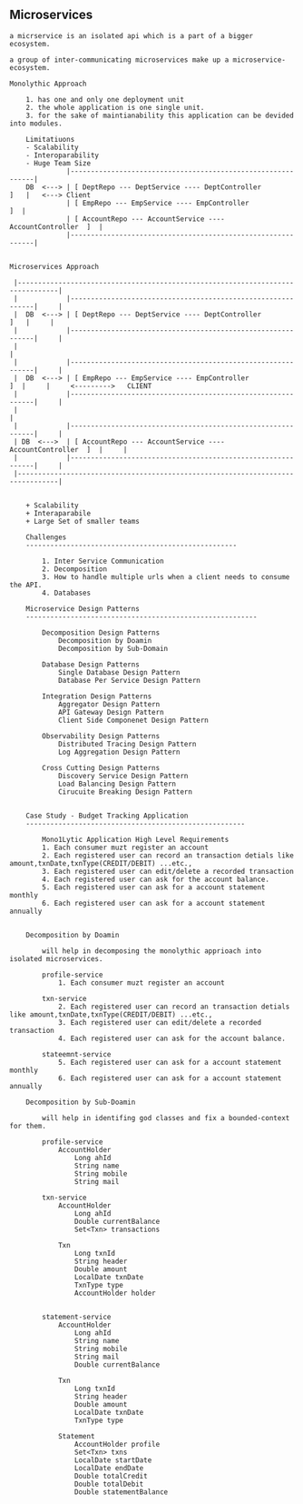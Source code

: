 Microservices
---------------------------------------------------------------------------------------------------------------------------

    a micrservice is an isolated api which is a part of a bigger ecosystem.

    a group of inter-communicating microservices make up a microservice-ecosystem.

    Monolythic Approach

        1. has one and only one deployment unit
        2. the whole application is one single unit.
        3. for the sake of maintianability this application can be devided into modules.

        Limitatiuons
        - Scalability
        - Interoparability
        - Huge Team Size
                  |-------------------------------------------------------------|
        DB  <---> | [ DeptRepo --- DeptService ---- DeptController          ]   |   <---> Client
                  | [ EmpRepo --- EmpService ---- EmpController              ]  |
                  | [ AccountRepo --- AccountService ---- AccountController  ]  |
                  |-------------------------------------------------------------|


    Microservices Approach

     |--------------------------------------------------------------------------------|   
     |            |-------------------------------------------------------------|     |  
     |  DB  <---> | [ DeptRepo --- DeptService ---- DeptController          ]   |     |
     |            |-------------------------------------------------------------|     |  
     |                                                                                |
     |            |-------------------------------------------------------------|     |  
     |  DB  <---> | [ EmpRepo --- EmpService ---- EmpController              ]  |     |     <--------->   CLIENT
     |            |-------------------------------------------------------------|     |
     |                                                                                |
     |            |-------------------------------------------------------------|     |  
     | DB  <--->  | [ AccountRepo --- AccountService ---- AccountController  ]  |     |
     |            |-------------------------------------------------------------|     |
     |--------------------------------------------------------------------------------|        


        + Scalability
        + Interaparabile
        + Large Set of smaller teams

        Challenges
        ----------------------------------------------------

            1. Inter Service Communication
            2. Decomposition
            3. How to handle multiple urls when a client needs to consume the API.
            4. Databases
        
        Microservice Design Patterns
        ---------------------------------------------------------

            Decomposition Design Patterns
                Decomposition by Doamin
                Decomposition by Sub-Domain

            Database Design Patterns
                Single Database Design Pattern
                Database Per Service Design Pattern

            Integration Design Patterns
                Aggregator Design Pattern
                API Gateway Design Pattern
                Client Side Componenet Design Pattern

            Observability Design Patterns
                Distributed Tracing Design Pattern
                Log Aggregation Design Pattern

            Cross Cutting Design Patterns
                Discovery Service Design Pattern
                Load Balancing Design Pattern
                Cirucuite Breaking Design Pattern


        Case Study - Budget Tracking Application
        ------------------------------------------------------

            Mono1Lytic Application High Level Requirements
            1. Each consumer muzt register an account
            2. Each registered user can record an transaction detials like amount,txnDate,txnType(CREDIT/DEBIT) ...etc.,
            3. Each registered user can edit/delete a recorded transaction
            4. Each registered user can ask for the account balance.
            5. Each registered user can ask for a account statement monthly
            6. Each registered user can ask for a account statement annually

        
        Decomposition by Doamin

            will help in decomposing the monolythic apprioach into isolated microservices.

            profile-service
                1. Each consumer muzt register an account

            txn-service
                2. Each registered user can record an transaction detials like amount,txnDate,txnType(CREDIT/DEBIT) ...etc.,
                3. Each registered user can edit/delete a recorded transaction
                4. Each registered user can ask for the account balance.
            
            stateemnt-service
                5. Each registered user can ask for a account statement monthly
                6. Each registered user can ask for a account statement annually

        Decomposition by Sub-Doamin

            will help in identifing god classes and fix a bounded-context for them.

            profile-service
                AccountHolder       
                    Long ahId
                    String name
                    String mobile
                    String mail

            txn-service
                AccountHolder
                    Long ahId
                    Double currentBalance
                    Set<Txn> transactions

                Txn
                    Long txnId
                    String header
                    Double amount
                    LocalDate txnDate
                    TxnType type
                    AccountHolder holder


            statement-service
                AccountHolder
                    Long ahId
                    String name
                    String mobile
                    String mail
                    Double currentBalance

                Txn
                    Long txnId
                    String header
                    Double amount
                    LocalDate txnDate
                    TxnType type

                Statement
                    AccountHolder profile
                    Set<Txn> txns
                    LocalDate startDate
                    LocalDate endDate
                    Double totalCredit
                    Double totalDebit
                    Double statementBalance